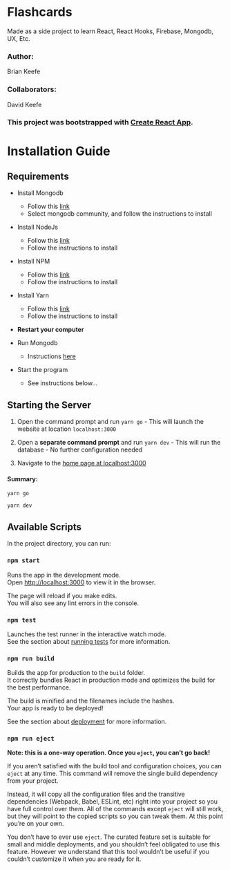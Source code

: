# Flashcards

Made as a side project to learn React, React Hooks, Firebase, Mongodb, UX, Etc.

### Author:

Brian Keefe

### Collaborators:

David Keefe

### This project was bootstrapped with [Create React App](https://github.com/facebook/create-react-app).

# Installation Guide

## Requirements

-   Install Mongodb
    -   Follow this [link](https://www.mongodb.com/download-center/community?jmp=docs)
    -   Select mongodb community, and follow the instructions to install

-   Install NodeJs
    -   Follow this [link](https://nodejs.org/en/download/)
    -   Follow the instructions to install

-   Install NPM
    -   Follow this [link]()
    -   Follow the instructions to install
    
-   Install Yarn
    -   Follow this [link]()
    -   Follow the instructions to install
-   **Restart your computer**

-   Run Mongodb
    -   Instructions [here](https://docs.mongodb.com/manual/tutorial/install-mongodb-on-windows/#install-mdb-edition)

-   Start the program
    -   See instructions below...

## Starting the Server

1.  Open the command prompt and run `yarn go` - This will launch the website at location `localhost:3000`

2. Open a **separate command prompt** and run `yarn dev`
        - This will run the database
        - No further configuration needed 

3. Navigate to the [home page at localhost:3000](http://localhost:3000)

#### Summary:
`yarn go`

`yarn dev`

## Available Scripts

In the project directory, you can run:

### `npm start`

Runs the app in the development mode.<br>
Open [http://localhost:3000](http://localhost:3000) to view it in the browser.

The page will reload if you make edits.<br>
You will also see any lint errors in the console.

### `npm test`

Launches the test runner in the interactive watch mode.<br>
See the section about [running tests](https://facebook.github.io/create-react-app/docs/running-tests) for more information.

### `npm run build`

Builds the app for production to the `build` folder.<br>
It correctly bundles React in production mode and optimizes the build for the best performance.

The build is minified and the filenames include the hashes.<br>
Your app is ready to be deployed!

See the section about [deployment](https://facebook.github.io/create-react-app/docs/deployment) for more information.

### `npm run eject`

**Note: this is a one-way operation. Once you `eject`, you can’t go back!**

If you aren’t satisfied with the build tool and configuration choices, you can `eject` at any time. This command will remove the single build dependency from your project.

Instead, it will copy all the configuration files and the transitive dependencies (Webpack, Babel, ESLint, etc) right into your project so you have full control over them. All of the commands except `eject` will still work, but they will point to the copied scripts so you can tweak them. At this point you’re on your own.

You don’t have to ever use `eject`. The curated feature set is suitable for small and middle deployments, and you shouldn’t feel obligated to use this feature. However we understand that this tool wouldn’t be useful if you couldn’t customize it when you are ready for it.
